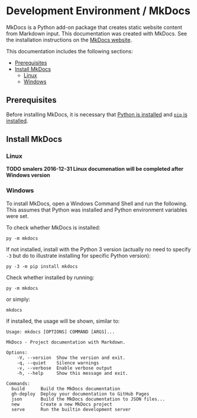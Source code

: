 # Development Environment / MkDocs

MkDocs is a Python add-on package that creates static website content from Markdown input.
This documentation was created with MkDocs.
See the installation instructions on the [MkDocs website](http://www.mkdocs.org/).

This documentation includes the following sections:

* [Prerequisites](#prerequisites)
* [Install MkDocs](#install-mkdocs)
	+ [Linux](#linux)
	+ [Windows](#windows)

## Prerequisites

Before installing MkDocs, it is necessary that [Python is installed](python) and [`pip` is installed](pip).

## Install MkDocs

### Linux

**TODO smalers 2016-12-31 Linux documenation will be completed after Windows version**

### Windows

To install MkDocs, open a Windows Command Shell and run the following.
This assumes that Python was installed and Python environment variables were set.

To check whether MkDocs is installed:


```
py -m mkdocs
```

If not installed, install with the Python 3 version (actually no need to specify `-3` but do to illustrate installing for specific Python version):

```
py -3 -m pip install mkdocs
```

Check whether installed by running:

```
py -m mkdocs 
```

or simply:

```
mkdocs
```

If installed, the usage will be shown, similar to:

```
Usage: mkdocs [OPTIONS] COMMAND [ARGS]...

MkDocs - Project documentation with Markdown.

Options:
    -V, --version  Show the version and exit.
    -q, --quiet    Silence warnings
    -v, --verbose  Enable verbose output
    -h, --help     Show this message and exit.

Commands:
  build      Build the MkDocs documentation
  gh-deploy  Deploy your documentation to GitHub Pages
  json       Build the MkDocs documentation to JSON files...
  new        Create a new MkDocs project
  serve      Run the builtin development server

```
